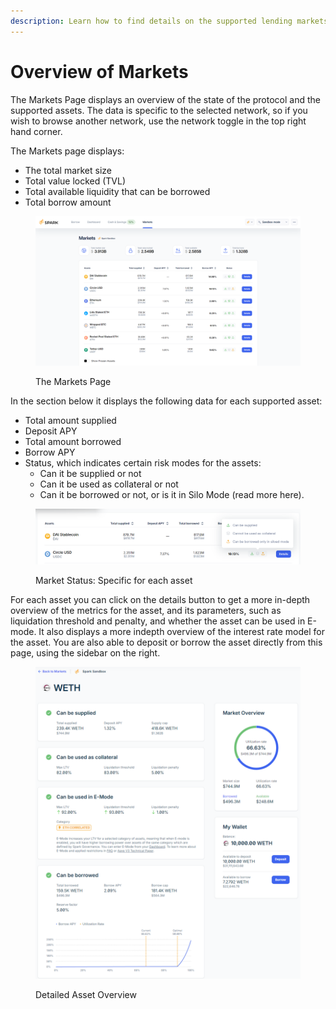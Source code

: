 ```yaml
---
description: Learn how to find details on the supported lending markets on Spark.
---
```


# Overview of Markets

The Markets Page displays an overview of the state of the protocol and the supported assets. The data is specific to the selected network, so if you wish to browse another network, use the network toggle in the top right hand corner.

The Markets page displays:

* The total market size
* Total value locked (TVL)
* Total available liquidity that can be borrowed
* Total borrow amount

<figure><img src="../../.gitbook/assets/markets-page-overview.png" alt=""><figcaption><p>The Markets Page</p></figcaption></figure>

In the section below it displays the following data for each supported asset:

* Total amount supplied
* Deposit APY
* Total amount borrowed
* Borrow APY
* Status, which indicates certain risk modes for the assets:
  * Can it be supplied or not
  * Can it be used as collateral or not
  * Can it be borrowed or not, or is it in Silo Mode (read more here).

<figure><img src="../../.gitbook/assets/markets-status.png" alt=""><figcaption><p>Market Status: Specific for each asset</p></figcaption></figure>

For each asset you can click on the details button to get a more in-depth overview of the metrics for the asset, and its parameters, such as liquidation threshold and penalty, and whether the asset can be used in E-mode. It also displays a more indepth overview of the interest rate model for the asset. You are also able to deposit or borrow the asset directly from this page, using the sidebar on the right.

<figure><img src="../../.gitbook/assets/details-weth.png" alt=""><figcaption><p>Detailed Asset Overview</p></figcaption></figure>
